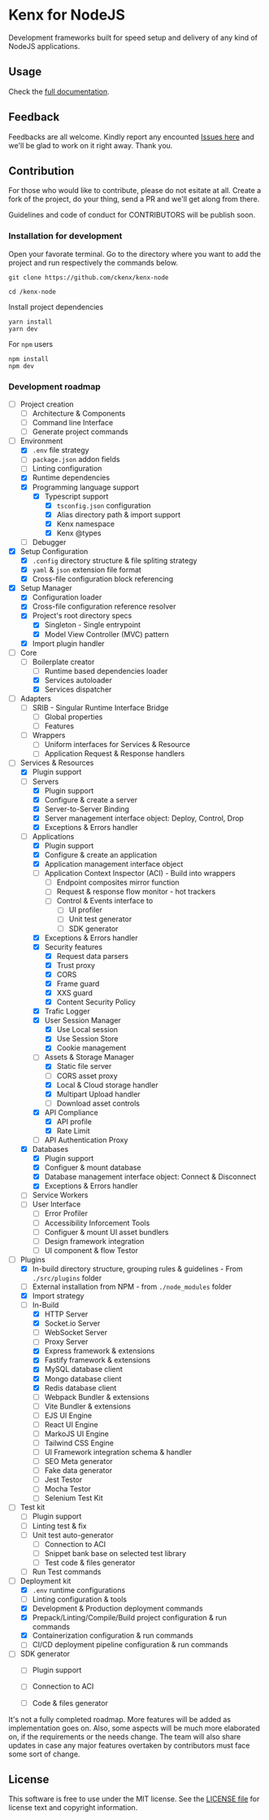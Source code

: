 # Kenx for NodeJS
Development frameworks built for speed setup and delivery of any kind of NodeJS applications.

## Usage
Check the [full documentation][].

Feedback
-------

Feedbacks are all welcome. Kindly report any encounted [Issues here][] and we'll be glad to work on it right away. Thank you.


Contribution
-------

For those who would like to contribute, please do not esitate at all. Create a fork of the project, do your thing, send a PR and we'll get along from there.

Guidelines and code of conduct for CONTRIBUTORS will be publish soon.

### Installation for development
Open your favorate terminal. Go to the directory where you want to add the project and run respectively the commands below.

```
git clone https://github.com/ckenx/kenx-node

cd /kenx-node
```

Install project dependencies 

```
yarn install
yarn dev
```

For `npm` users

```
npm install
npm dev
```


### Development roadmap

- [ ] Project creation
  - [ ] Architecture & Components
  - [ ] Command line Interface
  - [ ] Generate project commands
- [ ] Environment
  - [x] `.env` file strategy
  - [ ] `package.json` addon fields
  - [ ] Linting configuration
  - [x] Runtime dependencies
  - [x] Programming language support
    - [x] Typescript support
      - [x] `tsconfig.json` configuration
      - [x] Alias directory path & import support
      - [x] Kenx namespace
      - [x] Kenx @types
  - [ ] Debugger
- [x] Setup Configuration
  - [x] `.config` directory structure & file spliting strategy
  - [x] `yaml` & `json` extension file format
  - [x] Cross-file configuration block referencing
- [x] Setup Manager
  - [x] Configuration loader
  - [x] Cross-file configuration reference resolver
  - [x] Project's root directory specs
    - [x] Singleton - Single entrypoint
    - [x] Model View Controller (MVC) pattern
  - [x] Import plugin handler
- [ ] Core
  - [ ] Boilerplate creator
    - [ ] Runtime based dependencies loader
    - [x] Services autoloader
    - [x] Services dispatcher
- [ ] Adapters
  - [ ] SRIB - Singular Runtime Interface Bridge
    - [ ] Global properties
    - [ ] Features
  - [ ] Wrappers
    - [ ] Uniform interfaces for Services & Resource
    - [ ] Application Request & Response handlers
- [ ] Services & Resources
  - [x] Plugin support
  - [ ] Servers
    - [x] Plugin support
    - [x] Configure & create a server
    - [x] Server-to-Server Binding
    - [x] Server management interface object: Deploy, Control, Drop
    - [x] Exceptions & Errors handler
  - [ ] Applications
    - [x] Plugin support
    - [x] Configure & create an application
    - [x] Application management interface object
    - [ ] Application Context Inspector (ACI) - Build into wrappers
      - [ ] Endpoint composites mirror function
      - [ ] Request & response flow monitor - hot trackers
      - [ ] Control & Events interface to
        - [ ] UI profiler
        - [ ] Unit test generator
        - [ ] SDK generator
    - [x] Exceptions & Errors handler
    - [x] Security features
      - [x] Request data parsers
      - [x] Trust proxy
      - [x] CORS
      - [x] Frame guard
      - [x] XXS guard
      - [x] Content Security Policy
    - [x] Trafic Logger
    - [x] User Session Manager
      - [x] Use Local session
      - [x] Use Session Store
      - [x] Cookie management
    - [ ] Assets & Storage Manager
      - [x] Static file server
      - [ ] CORS asset proxy
      - [x] Local & Cloud storage handler
      - [x] Multipart Upload handler
      - [ ] Download asset controls
    - [x] API Compliance
      - [x] API profile
      - [x] Rate Limit
    - [ ] API Authentication Proxy
  - [x] Databases
    - [x] Plugin support
    - [x] Configuer & mount database
    - [x] Database management interface object: Connect & Disconnect
    - [x] Exceptions & Errors handler
  - [ ] Service Workers
  - [ ] User Interface
    - [ ] Error Profiler
    - [ ] Accessibility Inforcement Tools
    - [ ] Configuer & mount UI asset bundlers
    - [ ] Design framework integration
    - [ ] UI component & flow Testor
- [ ] Plugins
  - [x] In-build directory structure, grouping rules & guidelines - From `./src/plugins` folder
  - [ ] External installation from NPM - from `./node_modules` folder
  - [x] Import strategy
  - [ ] In-Build
    - [x] HTTP Server
    - [x] Socket.io Server
    - [ ] WebSocket Server
    - [ ] Proxy Server
    - [x] Express framework & extensions
    - [x] Fastify framework & extensions
    - [x] MySQL database client
    - [x] Mongo database client
    - [x] Redis database client
    - [ ] Webpack Bundler & extensions
    - [ ] Vite Bundler & extensions
    - [ ] EJS UI Engine
    - [ ] React UI Engine
    - [ ] MarkoJS UI Engine
    - [ ] Tailwind CSS Engine
    - [ ] UI Framework integration schema & handler
    - [ ] SEO Meta generator
    - [ ] Fake data generator
    - [ ] Jest Testor
    - [ ] Mocha Testor
    - [ ] Selenium Test Kit
- [ ] Test kit
  - [ ] Plugin support
  - [ ] Linting test & fix
  - [ ] Unit test auto-generator
    - [ ] Connection to ACI
    - [ ] Snippet bank base on selected test library
    - [ ] Test code & files generator
  - [ ] Run Test commands
- [ ] Deployment kit
  - [x] `.env` runtime configurations
  - [ ] Linting configuration & tools
  - [x] Development & Production deployment commands
  - [x] Prepack/Linting/Compile/Build project configuration & run commands
  - [x] Containerization configuration & run commands
  - [ ] CI/CD deployment pipeline configuration & run commands
- [ ] SDK generator
  - [ ] Plugin support
  - [ ] Connection to ACI
  - [ ] Code & files generator


It's not a fully completed roadmap. More features will be added as implementation goes on. Also, some aspects will be much more elaborated on, if the requirements or the needs change. The team will also share updates in case any major features overtaken by contributors must face some sort of change.


License
-------

This software is free to use under the MIT license. See the [LICENSE file][] for license text and copyright information.


[LICENSE file]: https://github.com/ckenx/kenx-node/blob/master/LICENSE
[Issues here]: https://github.com/ckenx/kenx-node/issues
[full documentation]: https://kenx.webmicros.com/kenx-node
